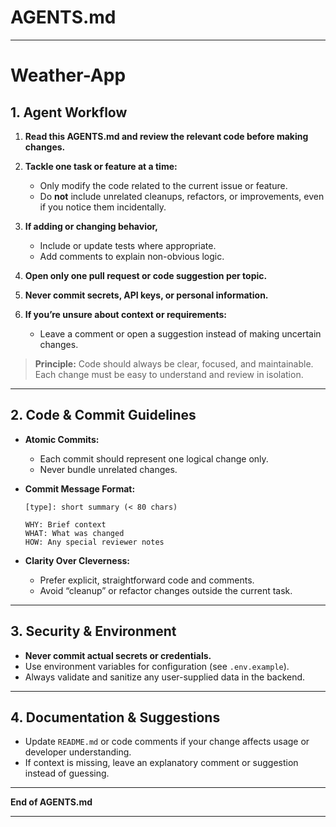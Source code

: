 # AGENTS.md

---

# Weather-App

## 1. Agent Workflow

1. **Read this AGENTS.md and review the relevant code before making changes.**
2. **Tackle one task or feature at a time:**

   * Only modify the code related to the current issue or feature.
   * Do **not** include unrelated cleanups, refactors, or improvements, even if you notice them incidentally.
3. **If adding or changing behavior,**

   * Include or update tests where appropriate.
   * Add comments to explain non-obvious logic.
4. **Open only one pull request or code suggestion per topic.**
5. **Never commit secrets, API keys, or personal information.**
6. **If you’re unsure about context or requirements:**

   * Leave a comment or open a suggestion instead of making uncertain changes.

> **Principle:** Code should always be clear, focused, and maintainable. Each change must be easy to understand and review in isolation.

---

## 2. Code & Commit Guidelines

* **Atomic Commits:**

  * Each commit should represent one logical change only.
  * Never bundle unrelated changes.
* **Commit Message Format:**

  ```
  [type]: short summary (< 80 chars)

  WHY: Brief context  
  WHAT: What was changed  
  HOW: Any special reviewer notes
  ```
* **Clarity Over Cleverness:**

  * Prefer explicit, straightforward code and comments.
  * Avoid “cleanup” or refactor changes outside the current task.

---

## 3. Security & Environment

* **Never commit actual secrets or credentials.**
* Use environment variables for configuration (see `.env.example`).
* Always validate and sanitize any user-supplied data in the backend.

---

## 4. Documentation & Suggestions

* Update `README.md` or code comments if your change affects usage or developer understanding.
* If context is missing, leave an explanatory comment or suggestion instead of guessing.

---

**End of AGENTS.md**

---
